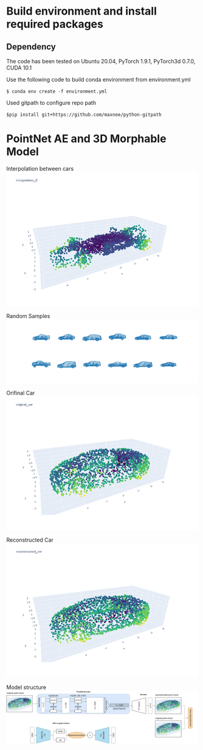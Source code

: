 # Build environment and install required packages
## Dependency
The code has been tested on Ubuntu 20.04, PyTorch 1.9.1, PyTorch3d 0.7.0, CUDA 10.1

Use the following code to build conda environment from environment.yml
```
$ conda env create -f environment.yml
```

Used gitpath to configure repo path
```
$pip install git+https://github.com/maxnoe/python-gitpath
```

# PointNet AE and 3D Morphable Model

Interpolation between cars
![](images/interpolation_car.gif)

Random Samples
![](images/random_sample.png)

Orifinal Car
![](images/original_car.png)

Reconstructed Car
![](images/reconstructed_car.png)

Model structure
![](images/AE_VAE_structure.png)